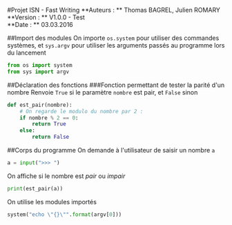 #Projet ISN - Fast Writing
**Auteurs :  **  Thomas BAGREL, Julien ROMARY  
**Version :  **  V1.0.0 - Test  
**Date :     **  03.03.2016  

##Import des modules
On importe `os.system` pour utiliser des commandes systèmes, et
`sys.argv` pour utiliser les arguments passés au programme lors du
lancement
```python
from os import system
from sys import argv
```
##Déclaration des fonctions
###Fonction permettant de tester la parité d'un nombre
Renvoie `True` si le paramètre `nombre` est pair, et `False` sinon
```python
def est_pair(nombre):
    # On regarde le modulo du nombre par 2 :
    if nombre % 2 == 0:
        return True
    else:
        return False
```
##Corps du programme
On demande à l'utilisateur de saisir un nombre `a`
```python
a = input(">>> ")
```
On affiche si le nombre est _pair_ ou _impair_
```python
print(est_pair(a))
```
On utilise les modules importés
```python
system("echo \"{}\"".format(argv[0]))
```
